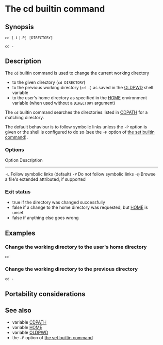 # The cd builtin command

## Synopsis

    cd [-L|-P] [DIRECTORY]

    cd -

## Description

The `cd` builtin command is used to change the current working directory

-   to the given directory (`cd DIRECTORY`)
-   to the previous working directory (`cd -`) as saved in the
    [OLDPWD](../../syntax/shellvars.md#OLDPWD) shell variable
-   to the user's home directory as specified in the
    [HOME](../../syntax/shellvars.md#HOME) environment variable (when used
    without a `DIRECTORY` argument)

The `cd` builtin command searches the directories listed in
[CDPATH](../../syntax/shellvars.md#CDPATH) for a matching directory.

The default behaviour is to follow symbolic links unless the `-P` option
is given or the shell is configured to do so (see the `-P` option of
[the set builtin command](../../commands/builtin/set.md)).

### Options

  Option   Description
  -------- ----------------------------------------------------
  `-L`     Follow symbolic links (default)
  `-P`     Do not follow symbolic links
  `-@`     Browse a file's extended attributed, if supported

### Exit status

-   true if the directory was changed successfully
-   false if a change to the home directory was requested, but
    [HOME](../../syntax/shellvars.md#HOME) is unset
-   false if anything else goes wrong

## Examples

### Change the working directory to the user's home directory

    cd

### Change the working directory to the previous directory

    cd -

## Portability considerations

## See also

-   variable [CDPATH](../../syntax/shellvars.md#CDPATH)
-   variable [HOME](../../syntax/shellvars.md#HOME)
-   variable [OLDPWD](../../syntax/shellvars.md#OLDPWD)
-   the `-P` option of [the set builtin command](../../commands/builtin/set.md)
